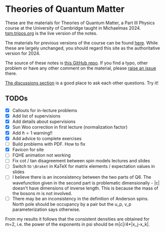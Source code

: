 # Theories of Quantum Matter

These are the materials for Theories of Quantum Matter, a Part III Physics course at the University of Cambridge taught in Michaelmas 2024. [tqm.tripos.org](https://tqm.tripos.org/) is the live version of the notes. 

The materials for previous versions of the course can be found [here](https://austen.uk/courses/). While these are largely unchanged, you should regard this site as the authoritative version for 2024.

The source of these notes is [this GitHub repo](https://github.com/AustenLamacraft/tqm-quarto). If you find a typo, other problem or have any other comment on the material, please [raise an issue](https://github.com/AustenLamacraft/tqm-quarto/issues) there.

[The discussions section](https://github.com/AustenLamacraft/tqm-quarto/discussions/) is a good place to ask each other questions. Try it!



## TODOs

- [X] Callouts for in-lecture problems
- [X] Add list of supervisions
- [X] Add details about supervisions
- [X] Sun Woo correction in first lecture (normalization factor)
- [X] Add $\hbar =1$ warning!!
- [X] Add advice to complete exercises
- [ ] Build problems with PDF. How to fix
- [X] Favicon for site
- [ ] FQHE animation not working
- [ ] Fix cot / tan disagreement between spin models lectures and slides
- [ ] Switch to `\Braket` in KaTeX for matrix elements / expectation values in slides
- [ ] I believe there is an inconsistency between the two parts of Q6. The wavefunction given in the second part is problematic dimensionally - |c| doesn't have dimensions of inverse length. This is because the mass of the bosons m is not involved.
- [ ] There may be an inconsistency in the definition of Anderson spins. North pole should be occupancy by a pair but the u_p, v_p parameterization says otherwise.

From my results it follows that the consistent densities are obtained for m=2, i.e. the power of the exponents in psi should be m|c|/4*|x_j-x_k|.